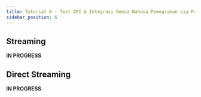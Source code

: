 ```yaml
---
title: Tutorial 6 - Test API & Integrasi Semua Bahasa Pemograman via Postman
sidebar_position: 6
---
```


## Streaming

__IN PROGRESS__

## Direct Streaming

__IN PROGRESS__